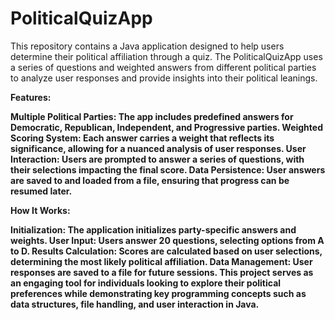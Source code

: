 # PoliticalQuizApp
This repository contains a Java application designed to help users determine their political affiliation through a quiz. The PoliticalQuizApp uses a series of questions and weighted answers from different political parties to analyze user responses and provide insights into their political leanings.

<b>Features:<b/>

Multiple Political Parties: The app includes predefined answers for Democratic, Republican, Independent, and Progressive parties.
Weighted Scoring System: Each answer carries a weight that reflects its significance, allowing for a nuanced analysis of user responses.
User Interaction: Users are prompted to answer a series of questions, with their selections impacting the final score.
Data Persistence: User answers are saved to and loaded from a file, ensuring that progress can be resumed later.

How It Works:

Initialization: The application initializes party-specific answers and weights.
User Input: Users answer 20 questions, selecting options from A to D.
Results Calculation: Scores are calculated based on user selections, determining the most likely political affiliation.
Data Management: User responses are saved to a file for future sessions.
This project serves as an engaging tool for individuals looking to explore their political preferences while demonstrating key programming concepts such as data structures, file handling, and user interaction in Java.
